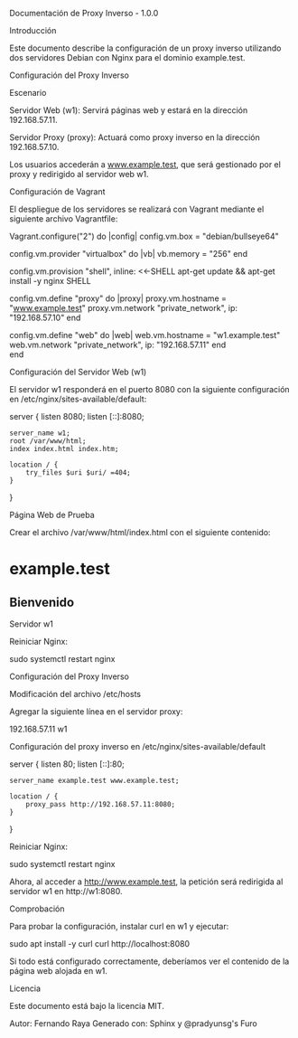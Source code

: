 Documentación de Proxy Inverso - 1.0.0

Introducción

Este documento describe la configuración de un proxy inverso utilizando dos servidores Debian con Nginx para el dominio example.test.

Configuración del Proxy Inverso

Escenario

Servidor Web (w1): Servirá páginas web y estará en la dirección 192.168.57.11.

Servidor Proxy (proxy): Actuará como proxy inverso en la dirección 192.168.57.10.

Los usuarios accederán a www.example.test, que será gestionado por el proxy y redirigido al servidor web w1.

Configuración de Vagrant

El despliegue de los servidores se realizará con Vagrant mediante el siguiente archivo Vagrantfile:

Vagrant.configure("2") do |config|
  config.vm.box = "debian/bullseye64"
  
  config.vm.provider "virtualbox" do |vb|
    vb.memory = "256"
  end
  
  config.vm.provision "shell", inline: <<-SHELL
    apt-get update && apt-get install -y nginx
  SHELL
  
  config.vm.define "proxy" do |proxy|
    proxy.vm.hostname = "www.example.test"
    proxy.vm.network "private_network", ip: "192.168.57.10"
  end
  
  config.vm.define "web" do |web|
    web.vm.hostname = "w1.example.test"
    web.vm.network "private_network", ip: "192.168.57.11"
  end  
end

Configuración del Servidor Web (w1)

El servidor w1 responderá en el puerto 8080 con la siguiente configuración en /etc/nginx/sites-available/default:

server {
    listen 8080;
    listen [::]:8080;

    server_name w1;
    root /var/www/html;
    index index.html index.htm;
    
    location / {
        try_files $uri $uri/ =404;
    }
}

Página Web de Prueba

Crear el archivo /var/www/html/index.html con el siguiente contenido:

<!DOCTYPE html>
<html lang="en">
<head>
    <meta charset="UTF-8">
    <meta name="viewport" content="width=device-width, initial-scale=1.0">
    <title>example.test</title>
</head>
<body>
    <h1>example.test</h1>
    <h2>Bienvenido</h2>
    <p>Servidor w1</p>
</body>
</html>

Reiniciar Nginx:

sudo systemctl restart nginx

Configuración del Proxy Inverso

Modificación del archivo /etc/hosts

Agregar la siguiente línea en el servidor proxy:

192.168.57.11 w1

Configuración del proxy inverso en /etc/nginx/sites-available/default

server {
    listen 80;
    listen [::]:80;

    server_name example.test www.example.test;

    location / {
        proxy_pass http://192.168.57.11:8080;
    }
}

Reiniciar Nginx:

sudo systemctl restart nginx

Ahora, al acceder a http://www.example.test, la petición será redirigida al servidor w1 en http://w1:8080.

Comprobación

Para probar la configuración, instalar curl en w1 y ejecutar:

sudo apt install -y curl
curl http://localhost:8080

Si todo está configurado correctamente, deberíamos ver el contenido de la página web alojada en w1.

Licencia

Este documento está bajo la licencia MIT.

Autor: Fernando Raya
Generado con: Sphinx y @pradyunsg's Furo

